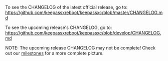 To see the CHANGELOG of the latest official release, go to: https://github.com/keepassxreboot/keepassxc/blob/master/CHANGELOG.md

To see the upcoming release's CHANGELOG, go to: https://github.com/keepassxreboot/keepassxc/blob/develop/CHANGELOG.md

NOTE: The upcoming release CHANGELOG may not be complete! Check out our [milestones](https://github.com/keepassxreboot/keepassxc/milestones) for a more complete picture.